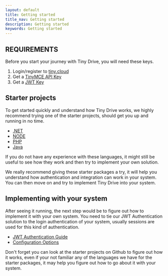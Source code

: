 ```yaml
---
layout: default
title: Getting started
title_nav: Getting started
description: Getting started
keywords: Getting started
---
```


## REQUIREMENTS
Before you start your journey with Tiny Drive, you will need these keys.
1. Login/register to [tiny.cloud](https://apps.tiny.cloud/my-account/)
2. Get a [TinyMCE API Key](https://apps.tiny.cloud/my-account/key-manager/)
3. Get a [JWT Key](https://apps.tiny.cloud/my-account/jwt-key-manager/)

## Starter projects

To get started quickly and understand how Tiny Drive works, we highly recommend trying one of the starter projects, should get you up and running in no time.

- [.NET](https://github.com/tinymce/tinydrive-dotnet-mvc-starter)
- [NODE](https://github.com/tinymce/tinydrive-nodejs-starter)
- [PHP](https://github.com/tinymce/tinydrive-php-starter)
- [Java](https://github.com/tinymce/tinydrive-java-spring-starter)

If you do not have any experience with these languages, it might still be useful to see how they work and then try to implement your own solution.

We really recommend giving these starter packages a try, it will help you understand how authentication and integration can work in your system. You can then move on and try to implement Tiny Drive into your system.

## Implementing with your system

After seeing it running, the next step would be to figure out how to implement it with your own system. You need to tie our JWT Authentication solution to the login authentication of your system, usually sessions are used for this kind of authentication.

- [JWT Authentication Guide]({{site.baseurl}}/tiny-drive/jwt-authentication/) 
- [Configuration Options]({{site.baseurl}}/tiny-drive/configuration/)

Don't forget you can look at the starter projects on Github to figure out how it works, even if your not familiar any of the languages we have for the starter packages, it may help you figure out how to go about it with your system.